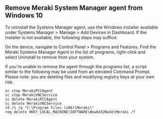 ## Remove Meraki System Manager agent from Windows 10 

To uninstall the Systems Manager agent, use the Windows installer available under Systems Manager > Manage > Add Devices in Dashboard. If the installer is not available, the following steps may suffice:

On the device, navigate to Control Panel > Programs and Features.
Find the Meraki Systems Manager Agent in the list of programs, right-click and select Uninstall to remove from your system.
 

If you're unable to remove the agent through the programs list, a script similar to the following may be used from an elevated Command Prompt. Please note: you are deleting files and modifying registry keys at your own risk.
```
sc stop MerakiPCCAgent
sc stop MerakiVNCService
sc delete MerakiPCCAgent
sc delete MerakiVNCService
rd /s /q "C:\Program Files (x86)\Meraki\"
reg delete HKEY_LOCAL_MACHINE\SOFTWARE\Wow6432Node\Meraki /f
```